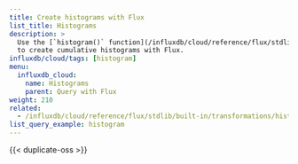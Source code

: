 ```yaml
---
title: Create histograms with Flux
list_title: Histograms
description: >
  Use the [`histogram()` function](/influxdb/cloud/reference/flux/stdlib/built-in/transformations/histogram/)
  to create cumulative histograms with Flux.
influxdb/cloud/tags: [histogram]
menu:
  influxdb_cloud:
    name: Histograms
    parent: Query with Flux
weight: 210
related:
  - /influxdb/cloud/reference/flux/stdlib/built-in/transformations/histogram
list_query_example: histogram
---
```


{{< duplicate-oss >}}
